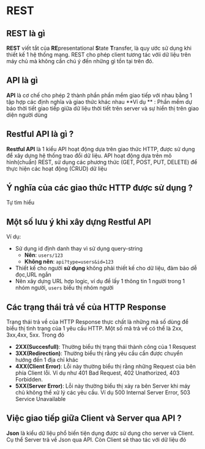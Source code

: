 # REST
## REST là gì
**REST** viết tắt của **RE**presentational **S**tate **T**ransfer, là quy ước sử dụng khi thiết kế 1 hệ thống mạng. REST cho phép client tương tác vớii dữ liệu trên máy chủ mà không cần chú ý đến những gì tồn tại trên đó.
## API là gì
**API** là cơ chế cho phép 2 thành phần phần mềm giao tiếp với nhau bằng 1 tập hợp các định nghĩa và giao thức khác nhau 
**Ví dụ ** : Phần mềm dự báo thời tiết giao tiếp giữa dữ liệu thời tiết trên server và sự hiển thị trên giao diện người dùng 
## Restful API là gì ?
**Restful API** là 1 kiểu API hoạt động dựa trên giao thức HTTP, được sử dụng để xây dựng hệ thống trao đổi dữ liệu. API hoạt động dựa trên mô hình(chuẩn) REST, sử dụng các phương thức (GET, POST, PUT, DELETE) để thực hiện các hoạt động (CRUD) dữ liệu 
## Ý nghĩa của các giao thức HTTP được sử dụng ?
Tự tìm hiểu

## Một số lưu ý khi xây dựng Restful API 
Ví dụ:
- Sử dụng id định danh thay vì sử dụng query-string
  - **Nên**: `users/123`
  - **Không nên**: `api?type=users&id=123`
- Thiết kế cho người **sử dụng** không phải thiết kế cho dữ liệu, đảm bảo dễ đọc,URL ngắn
- Nên xây dựng URL hợp logic, ví dụ để lấy 1 thông tin 1 người  trong 1 nhóm người, `users` biểu thị nhóm người

## Các trạng thái trả về của HTTP Response 
Trạng thái trả về của HTTP Response thực chất là những mã số dùng để biểu thị tình trạng của 1 yêu cầu HTTP. Một số mã trả về có thể là 2xx, 3xx,4xx, 5xx. Trong đó 
- **2XX(Succesfull)**: Thường biểu thị trạng thái thành công của 1 Resquest
- **3XX(Redirection)**: Thường biểu thị rằng yêu cầu cần được chuyển hướng đến 1 địa chỉ khác 
- **4XX(Client Error)**: Lỗi này thường biểu thị rằng những Request của bên phía Client lỗi. Ví dụ như 401 Bad Request, 402 Unathorized, 403 Forbidden.
- **5XX(Server Error)**: Lỗi này thường biểu thị xảy ra bên Server khi máy chủ không thể xử lý các yêu cầu. Ví dụ 500 Internal Server Error, 503 Service Unavailable 

## Việc giao tiếp giữa Client và Server qua API ?
**Json** là kiểu dữ liệu phổ biến tiện dụng được sử dụng cho server và Client. Cụ thể Server trả về Json qua API. Còn Client sẽ thao tác với dữ liệu đó